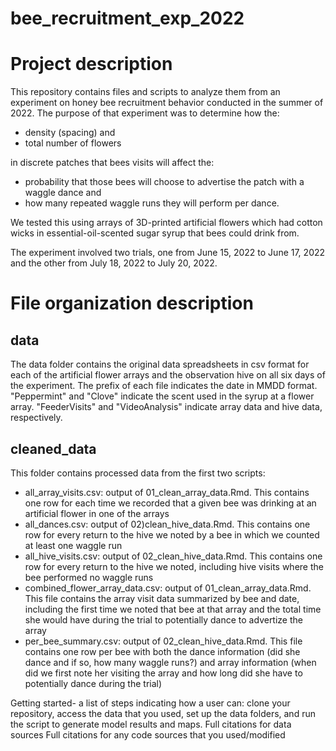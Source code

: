 # bee_recruitment_exp_2022

# Project description

This repository contains files and scripts to analyze them from an experiment on honey bee recruitment behavior conducted in the summer of 2022. The purpose of that experiment was to determine how the:

* density (spacing) and
* total number of flowers

in discrete patches that bees visits will affect the:

* probability that those bees will choose to advertise the patch with a waggle dance and
* how many repeated waggle runs they will perform per dance.

We tested this using arrays of 3D-printed artificial flowers which had cotton wicks in essential-oil-scented sugar syrup that bees could drink from. 

The experiment involved two trials, one from June 15, 2022 to June 17, 2022 and the other from July 18, 2022 to July 20, 2022.


# File organization description

## data

The data folder contains the original data spreadsheets in csv format for each of the artificial flower arrays and the observation hive on all six days of the experiment. The prefix of each file indicates the date in MMDD format. "Peppermint" and "Clove" indicate the scent used in the syrup at a flower array. "FeederVisits" and "VideoAnalysis" indicate array data and hive data, respectively.

## cleaned_data

This folder contains processed data from the first two scripts:

* all_array_visits.csv: output of 01_clean_array_data.Rmd. This contains one row for each time we recorded that a given bee was drinking at an artificial flower in one of the arrays
* all_dances.csv: output of 02)clean_hive_data.Rmd. This contains one row for every return to the hive we noted by a bee in which we counted at least one waggle run
* all_hive_visits.csv: output of 02_clean_hive_data.Rmd. This contains one row for every return to the hive we noted, including hive visits where the bee performed no waggle runs
* combined_flower_array_data.csv: output of 01_clean_array_data.Rmd. This file contains the array visit data summarized by bee and date, including the first time we noted that bee at that array and the total time she would have during the trial to potentially dance to advertize the array
* per_bee_summary.csv: output of 02_clean_hive_data.Rmd. This file contains one row per bee with both the dance information (did she dance and if so, how many waggle runs?) and array information (when did we first note her visiting the array and how long did she have to potentially dance during the trial)

Getting started- a list of steps indicating how a user can:
clone your repository, 
access the data that you used, 
set up the data folders, and 
run the script to generate model results and maps.
Full citations for data sources
Full citations for any code sources that you used/modified
